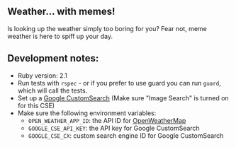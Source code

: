 ## Weather... with memes!

Is looking up the weather simply too boring for you? Fear not, meme weather is here to spiff up your day.

## Development notes:
- Ruby version: 2.1
- Run tests with `rspec` - or if you prefer to use guard you can run `guard`, which will call the tests.
- Set up a [Google CustomSearch](https://cse.google.com/cse) (Make sure "Image Search" is turned on for this CSE)
- Make sure the following environment variables:
  - `OPEN_WEATHER_APP_ID`: the API ID for [OpenWeatherMap](http://openweathermap.org/appid)
  - `GOOGLE_CSE_API_KEY`: the API key for Google CustomSearch
  - `GOOGLE_CSE_CX`: custom search engine ID for Google CustomSearch